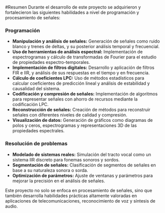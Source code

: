 #Resumen
Durante el desarrollo de este proyecto se adquirieron y fortalecieron las siguientes habilidades a nivel de programación y procesamiento de señales:

### Programación

- **Manipulación y análisis de señales:** Generación de señales como ruido blanco y trenes de deltas, y su posterior análisis temporal y frecuencial.
- **Uso de herramientas de análisis espectral:** Implementación de espectrogramas y cálculo de transformadas de Fourier para el estudio de propiedades espectro-temporales.
- **Implementación de filtros digitales:** Desarrollo y aplicación de filtros FIR e IIR, y análisis de sus respuestas en el tiempo y en frecuencia.
- **Cálculo de coeficientes LPC:** Uso de métodos estadísticos para calcular coeficientes de predicción lineal y análisis de estabilidad y causalidad del sistema.
- **Codificación y compresión de señales:** Implementación de algoritmos para representar señales con ahorro de recursos mediante la codificación LPC.
- **Reconstrucción de señales:** Creación de métodos para reconstruir señales con diferentes niveles de calidad y compresión.
- **Visualización de datos:** Generación de gráficos como diagramas de polos y ceros, espectrogramas y representaciones 3D de las propiedades espectrales.

### Resolución de problemas

- **Modelado de sistemas reales:** Simulación del tracto vocal como un sistema IIR discreto para fonemas sonoros y sordos.
- **Segmentación de señales:** Clasificación de segmentos de señales en base a su naturaleza sonora o sorda.
- **Optimización de parámetros:** Ajuste de ventanas y parámetros para mejorar la precisión en el análisis de señales.

Este proyecto no solo se enfoca en procesamiento de señales, sino que también desarrolla habilidades prácticas altamente valoradas en aplicaciones de telecomunicaciones, reconocimiento de voz y síntesis de audio.
